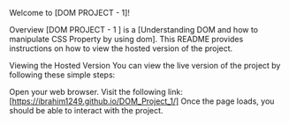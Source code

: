 Welcome to [DOM PROJECT - 1]!

Overview
[DOM PROJECT - 1 ] is a [Understanding DOM and how to manipulate CSS Property by using dom]. 
This README provides instructions on how to view the hosted version of the project.

Viewing the Hosted Version
You can view the live version of the project by following these simple steps:

Open your web browser.
Visit the following link: [https://ibrahim1249.github.io/DOM_Project_1/]
Once the page loads, you should be able to interact with the project.